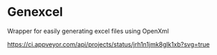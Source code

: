 # Genexcel
Wrapper for easily generating excel files using OpenXml

https://ci.appveyor.com/api/projects/status/jrh1n1jmk8glk1xb?svg=true
